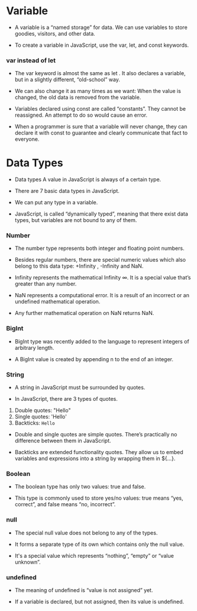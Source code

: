 # Variable

- A variable is a “named storage” for data. We can use variables to store goodies, visitors, and other data.

- To create a variable in JavaScript, use the var, let, and const keywords.

### var instead of let

- The var keyword is almost the same as let . It also declares a variable, but in a slightly different, “old-school” way.

- We can also change it as many times as we want:
  When the value is changed, the old data is removed from the variable.

- Variables declared using const are called “constants”. They cannot be reassigned. An attempt to do so would cause an error.

- When a programmer is sure that a variable will never change, they can declare it with const to guarantee and clearly communicate that fact to everyone.

# Data Types

- Data types A value in JavaScript is always of a certain type.

- There are 7 basic data types in JavaScript.

- We can put any type in a variable.

- JavaScript, is called “dynamically typed”, meaning that there exist data types, but variables are not bound to any of them.

### Number

- The number type represents both integer and floating point numbers.

- Besides regular numbers, there are special numeric values which also belong to this data type: +Infinity , -Infinity and NaN.

- Infinity represents the mathematical Infinity ∞. It is a special value that’s greater than any number.

- NaN represents a computational error. It is a result of an incorrect or an undefined mathematical operation.

- Any further mathematical operation on NaN returns NaN.

### BigInt

- BigInt type was recently added to the language to represent integers of arbitrary length.

- A BigInt value is created by appending n to the end of an integer.

### String

- A string in JavaScript must be surrounded by quotes.

- In JavaScript, there are 3 types of quotes.

1. Double quotes: "Hello"
2. Single quotes: 'Hello'
3. Backticks: `Hello`

- Double and single quotes are simple quotes. There’s practically no difference between them in JavaScript.

- Backticks are extended functionality quotes. They allow us to embed variables and expressions into a string by wrapping them in ${…}.

### Boolean

- The boolean type has only two values: true and false.

- This type is commonly used to store yes/no values: true means “yes, correct”, and false means “no, incorrect”.

### null

- The special null value does not belong to any of the types.

- It forms a separate type of its own which contains only the null value.

- It's a special value which represents “nothing”, “empty” or “value unknown”.

### undefined

- The meaning of undefined is “value is not assigned” yet.

- If a variable is declared, but not assigned, then its value is undefined.
